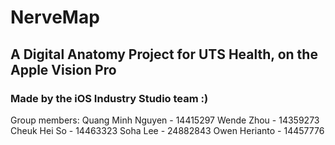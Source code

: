 #  NerveMap
## A Digital Anatomy Project for UTS Health, on the Apple Vision Pro
### Made by the iOS Industry Studio team :)

Group members:
Quang Minh Nguyen - 14415297
Wende Zhou - 14359273
Cheuk Hei So - 14463323
Soha Lee - 24882843
Owen Herianto - 14457776

